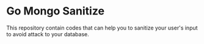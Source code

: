# Go Mongo Sanitize

This repository contain codes that can help you to sanitize your user's input to avoid attack to your database.
